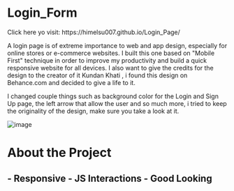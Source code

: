 <h1> Login_Form </h1>

<p> Click here yo visit: https://himelsu007.github.io/Login_Page/ </p>

<p>
A login page is of extreme importance to web and app design, especially for online stores or e-commerce websites. I built this one based on "Mobile First" technique in order to improve my productivity and build a quick responsive website for all devices. 
I also want to give the credits for the design to the creator of it Kundan Khati , i found this design on Behance.com and decided to give a life to it.

I changed couple things such as background color for the Login and Sign Up page, the left arrow that allow the user and so much more, i tried to keep the originality of the design, make sure you take a look at it.
</p>


![image](https://user-images.githubusercontent.com/107801315/215330272-37116402-7cef-4de5-aec9-1e0c910fd7f6.png)

<h1> About the Project </h1> 

<h2>
    - Responsive
    - JS Interactions
    - Good Looking
</h2>
